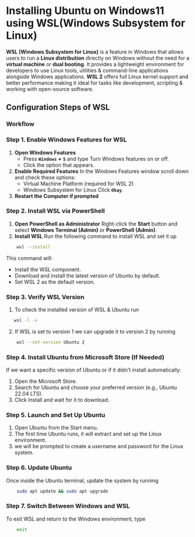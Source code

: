 # Installing Ubuntu on Windows11 using WSL(Windows Subsystem for Linux)

**WSL (Windows Subsystem for Linux)** is a feature in Windows that allows users to run a **Linux distribution** directly on Windows without the need for a **virtual machine** or **dual booting**. It provides a lightweight environment for developers to use Linux tools, utilities & command-line applications alongside Windows applications. **WSL 2** offers full Linux kernel support and better performance making it ideal for tasks like development, scripting & working with open-source software.

## Configuration Steps of WSL 
### Workflow

### Step 1. Enable Windows Features for WSL
1. **Open Windows Features**
    - Press **`Windows`** **+** **`S`** and type Turn Windows features on or off.
    - Click the option that appears.
2. **Enable Required Features**
In the Windows Features window scroll down and check these options:
   - Virtual Machine Platform (required for WSL 2)
   - Windows Subsystem for Linux
Click **`Okay`**.
3. **Restart the Computer if prompted**

### Step 2. Install WSL via PowerShell
1. **Open PowerShell as Administrator**
Right-click the **Start** button and select **Windows Terminal (Admin)** or **PowerShell (Admin)**.
2. **Install WSL**
Run the following command to install WSL and set it up
```bash
    wsl --install
```
This command will:
 - Install the WSL component.
 - Download and install the latest version of Ubuntu by default.
 - Set WSL 2 as the default version.

 ### Step 3. Verify WSL Version
 1. To check the installed version of WSL & Ubuntu run
 ```bash
    wsl -l -v
```
2. If WSL is set to version 1 we can upgrade it to version 2 by running
```bash
    wsl --set-version Ubuntu 2
```
### Step 4. Install Ubuntu from Microsoft Store (If Needed)
If we want a specific version of Ubuntu or if it didn’t install automatically:
 1. Open the Microsoft Store.
 2. Search for Ubuntu and choose your preferred version (e.g., Ubuntu 22.04 LTS).
 3. Click Install and wait for it to download.

### Step 5. Launch and Set Up Ubuntu
 1. Open Ubuntu from the Start menu.
 2. The first time Ubuntu runs, it will extract and set up the Linux environment.
 3. we will be prompted to create a username and password for the Linux system.

### Step 6. Update Ubuntu
Once inside the Ubuntu terminal, update the system by running
```bash
    sudo apt update && sudo apt upgrade
```
### Step 7. Switch Between Windows and WSL
To exit WSL and return to the Windows environment, type
```bash
    exit
```
